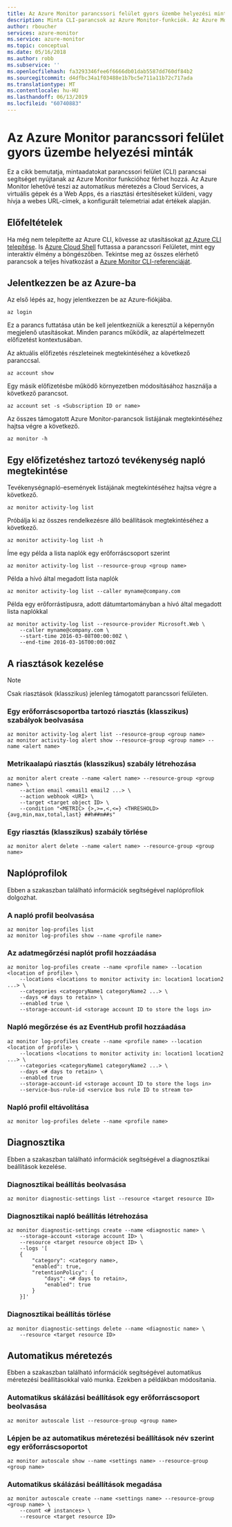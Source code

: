 ```yaml
---
title: Az Azure Monitor parancssori felület gyors üzembe helyezési minták
description: Minta CLI-parancsok az Azure Monitor-funkciók. Az Azure Monitor egy Microsoft Azure-szolgáltatás, amely lehetővé teszi, hogy a riasztási értesítéseket küldeni, a hívások webes URL-címek, a konfigurált telemetriai adatokat, és az automatikus méretezés a Cloud Services, a virtuális gépek és a Web Apps értékek alapján.
author: rboucher
services: azure-monitor
ms.service: azure-monitor
ms.topic: conceptual
ms.date: 05/16/2018
ms.author: robb
ms.subservice: ''
ms.openlocfilehash: fa3293346fee6f6666db01dab5587dd760df84b2
ms.sourcegitcommit: d4dfbc34a1f03488e1b7bc5e711a11b72c717ada
ms.translationtype: MT
ms.contentlocale: hu-HU
ms.lasthandoff: 06/13/2019
ms.locfileid: "60740883"
---
```

# <a name="azure-monitor-cli-quick-start-samples"></a>Az Azure Monitor parancssori felület gyors üzembe helyezési minták
Ez a cikk bemutatja, mintaadatokat parancssori felület (CLI) parancsai segítséget nyújtanak az Azure Monitor funkcióhoz férhet hozzá. Az Azure Monitor lehetővé teszi az automatikus méretezés a Cloud Services, a virtuális gépek és a Web Apps, és a riasztási értesítéseket küldeni, vagy hívja a webes URL-címek, a konfigurált telemetriai adat értékek alapján.

## <a name="prerequisites"></a>Előfeltételek

Ha még nem telepítette az Azure CLI, kövesse az utasításokat [az Azure CLI telepítése](/cli/azure/install-azure-cli). Is [Azure Cloud Shell](/azure/cloud-shell) futtassa a parancssori Felületet, mint egy interaktív élmény a böngészőben. Tekintse meg az összes elérhető parancsok a teljes hivatkozást a [Azure Monitor CLI-referenciáját](https://docs.microsoft.com/cli/azure/monitor?view=azure-cli-latest). 

## <a name="log-in-to-azure"></a>Jelentkezzen be az Azure-ba
Az első lépés az, hogy jelentkezzen be az Azure-fiókjába.

```azurecli
az login
```

Ez a parancs futtatása után be kell jelentkezniük a keresztül a képernyőn megjelenő utasításokat. Minden parancs működik, az alapértelmezett előfizetést kontextusában.

Az aktuális előfizetés részleteinek megtekintéséhez a következő paranccsal.

```azurecli
az account show
```

Egy másik előfizetésbe működő környezetben módosításához használja a következő parancsot.

```azurecli
az account set -s <Subscription ID or name>
```

Az összes támogatott Azure Monitor-parancsok listájának megtekintéséhez hajtsa végre a következő.

```azurecli
az monitor -h
```

## <a name="view-activity-log-for-a-subscription"></a>Egy előfizetéshez tartozó tevékenység napló megtekintése

Tevékenységnapló-események listájának megtekintéséhez hajtsa végre a következő.

```azurecli
az monitor activity-log list
```

Próbálja ki az összes rendelkezésre álló beállítások megtekintéséhez a következő.

```azurecli
az monitor activity-log list -h
```

Íme egy példa a lista naplók egy erőforráscsoport szerint

```azurecli
az monitor activity-log list --resource-group <group name>
```

Példa a hívó által megadott lista naplók

```azurecli
az monitor activity-log list --caller myname@company.com
```

Példa egy erőforrástípusra, adott dátumtartományban a hívó által megadott lista naplókkal

```azurecli
az monitor activity-log list --resource-provider Microsoft.Web \
    --caller myname@company.com \
    --start-time 2016-03-08T00:00:00Z \
    --end-time 2016-03-16T00:00:00Z
```

## <a name="work-with-alerts"></a>A riasztások kezelése 
> [!NOTE]
> Csak riasztások (klasszikus) jelenleg támogatott parancssori felületen. 

### <a name="get-alert-classic-rules-in-a-resource-group"></a>Egy erőforráscsoportba tartozó riasztás (klasszikus) szabályok beolvasása

```azurecli
az monitor activity-log alert list --resource-group <group name>
az monitor activity-log alert show --resource-group <group name> --name <alert name>
```

### <a name="create-a-metric-alert-classic-rule"></a>Metrikaalapú riasztás (klasszikus) szabály létrehozása

```azurecli
az monitor alert create --name <alert name> --resource-group <group name> \
    --action email <email1 email2 ...> \
    --action webhook <URI> \
    --target <target object ID> \
    --condition "<METRIC> {>,>=,<,<=} <THRESHOLD> {avg,min,max,total,last} ##h##m##s"
```

### <a name="delete-an-alert-classic-rule"></a>Egy riasztás (klasszikus) szabály törlése

```azurecli
az monitor alert delete --name <alert name> --resource-group <group name>
```

## <a name="log-profiles"></a>Naplóprofilok

Ebben a szakaszban található információk segítségével naplóprofilok dolgozhat.

### <a name="get-a-log-profile"></a>A napló profil beolvasása

```azurecli
az monitor log-profiles list
az monitor log-profiles show --name <profile name>
```

### <a name="add-a-log-profile-with-retention"></a>Az adatmegőrzési naplót profil hozzáadása

```azurecli
az monitor log-profiles create --name <profile name> --location <location of profile> \
    --locations <locations to monitor activity in: location1 location2 ...> \
    --categories <categoryName1 categoryName2 ...> \
    --days <# days to retain> \
    --enabled true \
    --storage-account-id <storage account ID to store the logs in>
```

### <a name="add-a-log-profile-with-retention-and-eventhub"></a>Napló megőrzése és az EventHub profil hozzáadása

```azurecli
az monitor log-profiles create --name <profile name> --location <location of profile> \
    --locations <locations to monitor activity in: location1 location2 ...> \
    --categories <categoryName1 categoryName2 ...> \
    --days <# days to retain> \
    --enabled true
    --storage-account-id <storage account ID to store the logs in>
    --service-bus-rule-id <service bus rule ID to stream to>
```

### <a name="remove-a-log-profile"></a>Napló profil eltávolítása

```azurecli
az monitor log-profiles delete --name <profile name>
```

## <a name="diagnostics"></a>Diagnosztika

Ebben a szakaszban található információk segítségével a diagnosztikai beállítások kezelése.

### <a name="get-a-diagnostic-setting"></a>Diagnosztikai beállítás beolvasása

```azurecli
az monitor diagnostic-settings list --resource <target resource ID>
```

### <a name="create-a-diagnostic-log-setting"></a>Diagnosztikai napló beállítás létrehozása 

```azurecli
az monitor diagnostic-settings create --name <diagnostic name> \
    --storage-account <storage account ID> \
    --resource <target resource object ID> \
    --logs '[
    {
        "category": <category name>,
        "enabled": true,
        "retentionPolicy": {
            "days": <# days to retain>,
            "enabled": true
        }
    }]'
```

### <a name="delete-a-diagnostic-setting"></a>Diagnosztikai beállítás törlése

```azurecli
az monitor diagnostic-settings delete --name <diagnostic name> \
    --resource <target resource ID>
```

## <a name="autoscale"></a>Automatikus méretezés

Ebben a szakaszban található információk segítségével automatikus méretezési beállításokkal való munka. Ezekben a példákban módosítania.

### <a name="get-autoscale-settings-for-a-resource-group"></a>Automatikus skálázási beállítások egy erőforráscsoport beolvasása

```azurecli
az monitor autoscale list --resource-group <group name>
```

### <a name="get-autoscale-settings-by-name-in-a-resource-group"></a>Lépjen be az automatikus méretezési beállítások név szerint egy erőforráscsoportot

```azurecli
az monitor autoscale show --name <settings name> --resource-group <group name>
```

### <a name="set-autoscale-settings"></a>Automatikus skálázási beállítások megadása

```azurecli
az monitor autoscale create --name <settings name> --resource-group <group name> \
    --count <# instances> \
    --resource <target resource ID>
```

